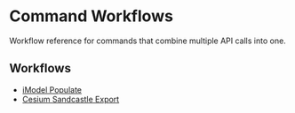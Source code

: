 # Command Workflows

Workflow reference for commands that combine multiple API calls into one.

## Workflows

- [iModel Populate](imodel-populate.md)
- [Cesium Sandcastle Export](cesium-sandcastle.md)